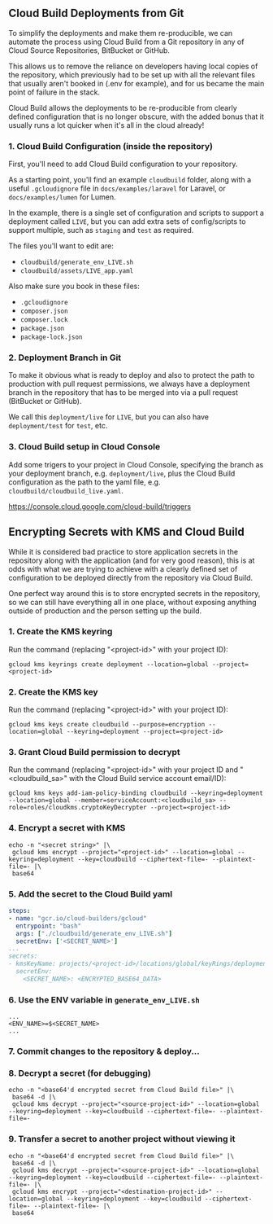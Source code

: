 ## Cloud Build Deployments from Git

To simplify the deployments and make them re-producible, we can automate the process using Cloud Build from a Git repository in any of Cloud Source Repositories, BitBucket or GitHub.

This allows us to remove the reliance on developers having local copies of the repository, which previously had to be set up with all the relevant files that usually aren't booked in (.env for example), and for us became the main point of failure in the stack.

Cloud Build allows the deployments to be re-producible from clearly defined configuration that is no longer obscure, with the added bonus that it usually runs a lot quicker when it's all in the cloud already!

### 1. Cloud Build Configuration (inside the repository)
First, you'll need to add Cloud Build configuration to your repository.

As a starting point, you'll find an example `cloudbuild` folder, along with a useful `.gcloudignore` file in `docs/examples/laravel` for Laravel, or `docs/examples/lumen` for Lumen.

In the example, there is a single set of configuration and scripts to support a deployment called `LIVE`, but you can add extra sets of config/scripts to support multiple, such as `staging` and `test` as required.

The files you'll want to edit are:

* `cloudbuild/generate_env_LIVE.sh`
* `cloudbuild/assets/LIVE_app.yaml`

Also make sure you book in these files:

* `.gcloudignore`
* `composer.json`
* `composer.lock`
* `package.json`
* `package-lock.json`

### 2. Deployment Branch in Git
To make it obvious what is ready to deploy and also to protect the path to production with pull request permissions, we always have a deployment branch in the repository that has to be merged into via a pull request (BitBucket or GitHub).

We call this `deployment/live` for `LIVE`, but you can also have `deployment/test` for `test`, etc.

### 3. Cloud Build setup in Cloud Console

Add some trigers to your project in Cloud Console, specifying the branch as your deployment branch, e.g. `deployment/live`, plus the Cloud Build configuration as the path to the yaml file, e.g. `cloudbuild/cloudbuild_live.yaml`.


https://console.cloud.google.com/cloud-build/triggers

## Encrypting Secrets with KMS and Cloud Build

While it is considered bad practice to store application secrets in the repository along with the application (and for very good reason), this is at odds with what we are trying to achieve with a clearly defined set of configuration to be deployed directly from the repository via Cloud Build.

One perfect way around this is to store encrypted secrets in the repository, so we can still have everything all in one place, without exposing anything outside of production and the person setting up the build.

### 1. Create the KMS keyring

Run the command (replacing "\<project-id\>" with your project ID):

```
gcloud kms keyrings create deployment --location=global --project=<project-id>
```

### 2. Create the KMS key

Run the command (replacing "\<project-id\>" with your project ID):

```
gcloud kms keys create cloudbuild --purpose=encryption --location=global --keyring=deployment --project=<project-id>
```

### 3. Grant Cloud Build permission to decrypt

Run the command (replacing "\<project-id\>" with your project ID and "\<cloudbuild_sa\>" with the Cloud Build service account email/ID):

```
gcloud kms keys add-iam-policy-binding cloudbuild --keyring=deployment --location=global --member=serviceAccount:<cloudbuild_sa> --role=roles/cloudkms.cryptoKeyDecrypter --project=<project-id>
```

### 4. Encrypt a secret with KMS

```
echo -n "<secret string>" |\
 gcloud kms encrypt --project="<project-id>" --location=global --keyring=deployment --key=cloudbuild --ciphertext-file=- --plaintext-file=- |\
 base64
```

### 5. Add the secret to the Cloud Build yaml

```yaml
steps:
- name: "gcr.io/cloud-builders/gcloud"
  entrypoint: "bash"
  args: ["./cloudbuild/generate_env_LIVE.sh"]
  secretEnv: ['<SECRET_NAME>']
...
secrets:
- kmsKeyName: projects/<project-id>/locations/global/keyRings/deployment/cryptoKeys/cloudbuild
  secretEnv:
    <SECRET_NAME>: <ENCRYPTED_BASE64_DATA>
```

### 6. Use the ENV variable in `generate_env_LIVE.sh`

```
...
<ENV_NAME>=$<SECRET_NAME>
...
```

### 7. Commit changes to the repository & deploy...

### 8. Decrypt a secret (for debugging)

```
echo -n "<base64'd encrypted secret from Cloud Build file>" |\
 base64 -d |\
 gcloud kms decrypt --project="<source-project-id>" --location=global --keyring=deployment --key=cloudbuild --ciphertext-file=- --plaintext-file=-
```

### 9. Transfer a secret to another project without viewing it

```
echo -n "<base64'd encrypted secret from Cloud Build file>" |\
 base64 -d |\
 gcloud kms decrypt --project="<source-project-id>" --location=global --keyring=deployment --key=cloudbuild --ciphertext-file=- --plaintext-file=- |\
 gcloud kms encrypt --project="<destination-project-id>" --location=global --keyring=deployment --key=cloudbuild --ciphertext-file=- --plaintext-file=- |\
 base64
```